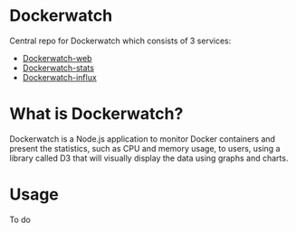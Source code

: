 # Dockerwatch
Central repo for Dockerwatch which consists of 3 services:
- [Dockerwatch-web](https://github.com/shanel262/dockerwatch-web)
- [Dockerwatch-stats](https://github.com/shanel262/dockerwatch-stats)
- [Dockerwatch-influx](https://github.com/shanel262/dockerwatch-influx)

# What is Dockerwatch?
Dockerwatch is a Node.js application to monitor Docker containers and present the statistics, such as CPU and memory usage, to users, using a library called D3 that will visually display the data using graphs and charts. 

# Usage
To do
